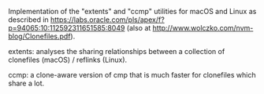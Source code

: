 Implementation of the "extents" and "ccmp" utilities for macOS and Linux as described in
https://labs.oracle.com/pls/apex/f?p=94065:10:112592311651585:8049 (also at http://www.wolczko.com/nvm-blog/Clonefiles.pdf).

extents: analyses the sharing relationships between a collection of clonefiles (macOS) / reflinks (Linux).

ccmp: a clone-aware version of cmp that is much faster for clonefiles which share a lot.

